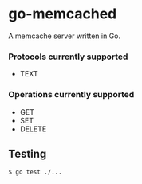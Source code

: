 # go-memcached

A memcache server written in Go.

### Protocols currently supported
- TEXT

### Operations currently supported
- GET
- SET
- DELETE

## Testing

`
$ go test ./...
`
